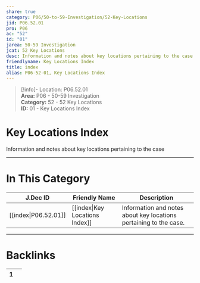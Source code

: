 ```yaml
---  
share: true  
category: P06/50-to-59-Investigation/52-Key-Locations  
jid: P06.52.01  
pro: P06  
ac: "52"  
id: "01"  
jarea: 50-59 Investigation  
jcat: 52 Key Locations  
desc: Information and notes about key locations pertaining to the case.  
friendlyname: Key Locations Index  
title: index  
alias: P06-52-01, Key Locations Index  
---  
```

  
>[!info]- Location: P06.52.01  
>**Area:** P06 - 50-59 Investigation  
>**Category:** 52 - 52 Key Locations  
>**ID:** 01 - Key Locations Index  
  
# Key Locations Index  
  
Information and notes about key locations pertaining to the case  
   
  
  
---  
# In This Category  
  
| J.Dec ID                                                                                         | Friendly Name                                                                                              | Description                                                       |  
| ------------------------------------------------------------------------------------------------ | ---------------------------------------------------------------------------------------------------------- | ----------------------------------------------------------------- |  
| [[index\|P06.52.01]] | [[index\|Key Locations Index]] | Information and notes about key locations pertaining to the case. |  
  
  
---  
# Backlinks  
<div><table class="dataview table-view-table"><thead class="table-view-thead"><tr class="table-view-tr-header"><th class="table-view-th"><span></span><span class="dataview small-text">1</span></th><th class="table-view-th"><span></span></th></tr></thead><tbody class="table-view-tbody"></tbody></table></div>